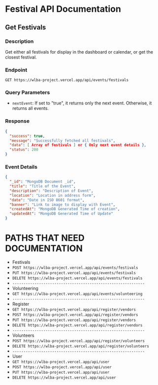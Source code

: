 # Festival API Documentation

## Get Festivals

### Description
Get either all festivals for display in the dashboard or calendar, or get the closest festival.

### Endpoint
`GET https://wlba-project.vercel.app/api/events/festivals`

### Query Parameters
- `nextEvent`: If set to "true", it returns only the next event. Otherwise, it returns all events.

### Response
```json
{
  "success": true,
  "message": "Successfully fetched all festivals",
  "data": [ Array of festivals ] or { Only next event details },
  "status": 200
}
```
### Event Details
```json
{
  "_id": "MongoDB Document _id",
  "title": "Title of the Event",
  "description": "Description of Event",
  "location": "Location in address form",
  "date": "Date in ISO 8601 format",
  "banner": "Link to image to display with Event",
  "createdAt": "MongoDB Generated Time of creation",
  "updatedAt": "MongoDB Generated Time of Update"
}
```
# PATHS THAT NEED DOCUMENTATION
- Festivals
- `POST https://wlba-project.vercel.app/api/events/festivals`
- `PUT https://wlba-project.vercel.app/api/events/festivals`
- `DELETE https://wlba-project.vercel.app/api/events/festivals`
- `------------------------------------------------------------`
- Volunteering
- `GET https://wlba-project.vercel.app/api/events/volunteering`
- `------------------------------------------------------------`
- Register
- `GET https://wlba-project.vercel.app/api/register/vendors`
- `POST https://wlba-project.vercel.app/api/register/vendors`
- `PUT https://wlba-project.vercel.app/api/register/vendors`
- `DELETE https://wlba-project.vercel.app/api/register/vendors`
- `------------------------------------------------------------`
- Volunteers
- `POST https://wlba-project.vercel.app/api/register/volunteers`
- `DELETE https://wlba-project.vercel.app/api/register/volunteers`
- `------------------------------------------------------------`
- User
- `GET https://wlba-project.vercel.app/api/user`
- `POST https://wlba-project.vercel.app/api/user`
- `PUT https://wlba-project.vercel.app/api/user`
- `DELETE https://wlba-project.vercel.app/api/user`


